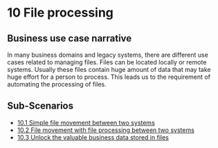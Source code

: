 # 10 File processing

## Business use case narrative

In many business domains and legacy systems, there are different use cases related to managing files. Files can be located locally or 
remote systems. Usually these files contain huge amount of data that may take huge effort for a person to process. 
This leads us to the requirement of automating the processing of files.




## Sub-Scenarios
- [10.1 Simple file movement between two systems](10.1-simple-file-movement-between-two-systems)
- [10.2 File movement with file processing between two systems](10.2-file-movement-with-file-processing-between-two-systems)
- [10.3 Unlock the valuable business data stored in files](10.3-unlock-the-valuable-business-data-stored-in-files)
